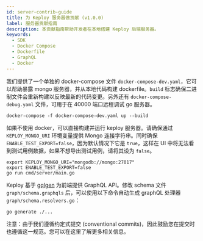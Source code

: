 ```yaml
---
id: server-contrib-guide
title: 为 Keploy 服务器做贡献 (v1.0.0)
label: 服务器贡献指南
description: 本贡献指南帮助开发者在本地搭建 Keploy 后端服务器。
keywords:
  - SDK
  - Docker Compose
  - Dockerfile
  - GraphQL
  - Docker
---
```


我们提供了一个单独的 docker-compose 文件 `docker-compose-dev.yaml`，它可以帮助暴露 mongo 服务器，并从本地代码构建 dockerfile。`build` 标志确保二进制文件会重新构建以反映最新的代码变更。另外还有 `docker-compose-debug.yaml` 文件，可用于在 40000 端口远程调试 go 服务器。

```shell
docker-compose -f docker-compose-dev.yaml up --build
```

如果不使用 docker，可以直接构建并运行 keploy 服务器。请确保通过 `KEPLOY_MONGO_URI` 环境变量提供 Mongo 连接字符串。同时确保 `ENABLE_TEST_EXPORT=false`，因为默认情况下它是 `true`，这样在 UI 中将无法看到测试用例数据，如果不想导出测试用例，请将其设为 `false`。

```shell
export KEPLOY_MONGO_URI="mongodb://mongo:27017"
export ENABLE_TEST_EXPORT=false
go run cmd/server/main.go
```

Keploy 基于 [gqlgen](https://github.com/99designs/gqlgen) 为前端提供 GraphQL API。修改 schema 文件 `graph/schema.graphqls` 后，可以使用以下命令自动生成 graphQL 处理器 `graph/schema.resolvers.go`：

```shell
go generate ./...
```

注意：由于我们遵循约定式提交 (conventional commits)，因此鼓励您在提交时也遵循这一规范。您可以在这里了解更多相关信息。